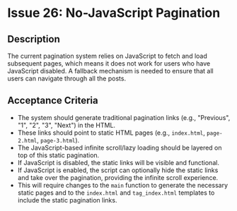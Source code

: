 # Issue 26: No-JavaScript Pagination

## Description

The current pagination system relies on JavaScript to fetch and load subsequent pages, which means it does not work for users who have JavaScript disabled. A fallback mechanism is needed to ensure that all users can navigate through all the posts.

## Acceptance Criteria

- The system should generate traditional pagination links (e.g., "Previous", "1", "2", "3", "Next") in the HTML.
- These links should point to static HTML pages (e.g., `index.html`, `page-2.html`, `page-3.html`).
- The JavaScript-based infinite scroll/lazy loading should be layered on top of this static pagination.
- If JavaScript is disabled, the static links will be visible and functional.
- If JavaScript is enabled, the script can optionally hide the static links and take over the pagination, providing the infinite scroll experience.
- This will require changes to the `main` function to generate the necessary static pages and to the `index.html` and `tag_index.html` templates to include the static pagination links.
